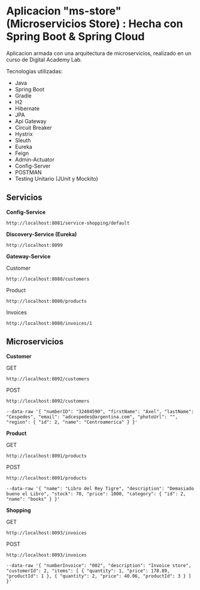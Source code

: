 # Aplicacion "ms-store" **(Microservicios Store)** : Hecha con Spring Boot & Spring Cloud

Aplicacion armada con una arquitectura de microservicios, realizado en un curso de Digital Academy Lab.

Tecnologias utilizadas:
- Java
- Spring Boot
- Gradle
- H2
- Hibernate
- JPA
- Api Gateway
- Circuit Breaker
- Hystrix
- Sleuth
- Eureka
- Feign
- Admin-Actuator
- Config-Server
- POSTMAN
- Testing Unitario (JUnit y Mockito)

## Servicios

**Config-Service**

`http://localhost:8081/service-shopping/default`

**Discovery-Service (Eureka)**

`http://localhost:8099`

**Gateway-Service**

Customer

`http://localhost:8080/customers`

Product

`http://localhost:8080/products`

Invoices

`http://localhost:8080/invoices/1`

## Microservicios

**Customer**

GET

`http://localhost:8092/customers`

POST

`http://localhost:8092/customers`

`--data-raw '{
    "numberID": "32404590",
    "firstName": "Axel",
    "lastName": "Cespedes",
    "email": "adcespedes@argentina.com",
    "photoUrl": "",
    "region": {
        "id": 2,
        "name": "Centroamerica"
    }
}'`

**Product**

GET

`http://localhost:8091/products`

POST

`http://localhost:8091/products`

`--data-raw '{
    "name": "Libro del Rey Tigre",
    "description": "Demasiado bueno el Libro",
    "stock": 70,
    "price": 1000,
    "category": {
        "id": 2,
        "name": "books"
    }
}'`

**Shopping**

GET

`http://localhost:8093/invoices`

POST

`http://localhost:8093/invoices`

`--data-raw '{
    "numberInvoice": "002",
        "description": "Invoice store",
        "customerId": 2,
        "items": [
            {
                "quantity": 1,
                "price": 178.89,
                "productId": 1
            },
            {
                "quantity": 2,
                "price": 40.06,
                "productId": 3
            }
        ]
}'`

